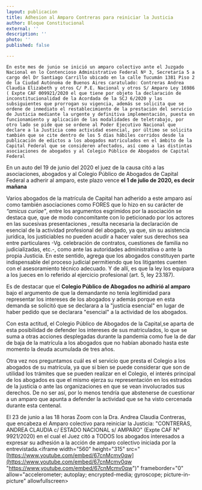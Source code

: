 ```yaml
---
layout: publicacion
title: Adhesion al Amparo Contreras para reiniciar la Justicia
author: Bloque Constitucional
external: ''
description: ''
photo: ''
published: false

---
```

    En este mes de junio se inició un amparo colectivo ante el Juzgado Nacional en lo Contencioso Administrativo Federal Nº 3, Secretaría 5 a cargo del Dr Santiago Carrillo ubicado en la calle Tucumán 1381 Piso 2 de la Ciudad Autónoma de Buenos Aires caratulado: Contreras Andrea Claudia Elizabeth y otros C/ P.E. Nacional y otros S/ Amparo Ley 16986 ( Expte CAF 009921/2020 el que tiene por objeto la declaración de inconstitucionalidad de la Acordada de la SCJ 6/2020 y las subsiguientes que prorrogan su vigencia, además se solicita que se ordene de inmediato el restablecimiento de la prestación del servicio de Justicia mediante la urgente y definitiva implementación, puesta en funcionamiento y aplicación de las modalidades de teletrabajo, por otro lado se pide que se ordene al Poder Ejecutivo Nacional que declare a la Justicia como actividad esencial, por último se solicita también que se cite dentro de los 5 días hábiles corridos desde la publicación de edictos a los abogados matriculados en el ámbito de la Capital Federal que se consideren afectados, así como a las distintas asociaciones de abogados y al Colegio Público de Abogados de Capital Federal

En un auto del 19 de junio del 2020 el juez de la causa citó a las asociaciones, abogados y al Colegio Público de Abogados de Capital Federal a adherir al amparo, este plazo vence **el 1 de julio de 2020, es decir mañana**

Varios abogados de la matrícula de Capital han adherido a este amparo así como también asociaciones como FORES que lo hizo en su carácter de _“amicus curiae"_, entre los argumentos esgrimidos por la asociación se destaca que, que de modo concomitante con lo peticionado por los actores en las sucesivas presentaciones , resulta necesaria la declaración de esencial de la actividad profesional del abogado, ya que, sin su asistencia jurídica, los justiciables no pueden acudir a hacer valer sus derechos sea entre particulares -Vg. celebración de contratos, cuestiones de familia no judicializadas, etc.-, como ante las autoridades administrativa o ante la propia Justicia. En este sentido, agrega que los abogados constituyen parte indispensable del proceso judicial permitiendo que los litigantes cuenten con el asesoramiento técnico adecuado. Y de allí, es que la ley los equipara a los jueces en lo referido al ejercicio profesional (art. 5, ley 23.187).

Es de destacar que el **Colegio Público de Abogados no adhirió al amparo** bajo el argumento de que la demandante no tenía legitimidad para representar los intereses de los abogados y además porque en esta demanda se solicitó que se declarara a la "justicia esencial" en lugar de haber pedido que se declarara "esencial" a la actividad de los abogados.

Con esta actitud, el Colegio Público de Abogados de la Capital,se aparta de esta posibilidad de defender los intereses de sus matriculados, lo que se suma a otras acciones desplegadas durante la pandemia como fue la de dar de baja de la matrícula a los abogados que no habían abonado hasta este momento la deuda acumulada de tres años.

Otra vez nos preguntamos cuál es el servicio que presta el Colegio a los abogados de su matrícula, ya que si bien se puede considerar que son de utilidad los trámites que se pueden realizar en el Colegio, el interés principal de los abogados es que el mismo ejerza su representación en los estrados de la justicia o ante las organizaciones en que se vean involucrados sus derechos. De no ser así, por lo menos tendría que abstenerse de cuestionar a un amparo que apunta a defender la actividad que se ha visto cercenada durante esta centenal.

El 23 de junio a las 18 horas Zoom con la Dra. Andrea Claudia Contreras, que encabeza el Amparo colectivo para reiniciar la Justicia: "CONTRERAS, ANDREA CLAUDIA c/ ESTADO NACIONAL s/ AMPARO" (Expte CAF N° 9921/2020) en el cual el Juez citó a TODOS los abogados interesados a expresar su adhesión a la acción de amparo colectivo iniciada por la entrevistada.<iframe width="560" height="315" src="[https://www.youtube.com/embed/67cnMcmv0qw](https://www.youtube.com/embed/67cnMcmv0qw "https://www.youtube.com/embed/67cnMcmv0qw")" frameborder="0" allow="accelerometer; autoplay; encrypted-media; gyroscope; picture-in-picture" allowfullscreen></iframe>
